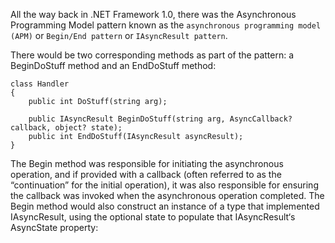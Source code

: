 All the way back in .NET Framework 1.0, there was the Asynchronous Programming Model pattern known as 
the `asynchronous programming model (APM)` or `Begin/End pattern` or `IAsyncResult pattern`. 


There would be two corresponding methods as part of the pattern: a BeginDoStuff method and an EndDoStuff method:
```
class Handler
{
    public int DoStuff(string arg);

    public IAsyncResult BeginDoStuff(string arg, AsyncCallback? callback, object? state);
    public int EndDoStuff(IAsyncResult asyncResult);
}
```

The Begin method was responsible for initiating the asynchronous operation, and if provided with a callback (often referred to as the “continuation” for the initial operation), it was also responsible for ensuring the callback was invoked when the asynchronous operation completed. 
The Begin method would also construct an instance of a type that implemented IAsyncResult, using the optional state to populate that IAsyncResult‘s AsyncState property:
